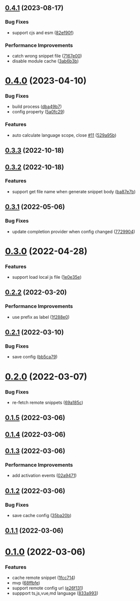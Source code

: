 ## [0.4.1](https://github.com/0x-jerry/vscode-remote-snippets/compare/v0.4.0...v0.4.1) (2023-08-17)


### Bug Fixes

* support cjs and esm ([82ef90f](https://github.com/0x-jerry/vscode-remote-snippets/commit/82ef90f47d2ef2254baa4a8963815bfa01f001c6))


### Performance Improvements

* catch wrong snippet file ([7167e00](https://github.com/0x-jerry/vscode-remote-snippets/commit/7167e00196ae6571ffba0e0d2d56fb75abc2106e))
* disable module cache ([3ab6b3b](https://github.com/0x-jerry/vscode-remote-snippets/commit/3ab6b3bc19ebf054dd08141a41d5734fc4168fdd))



# [0.4.0](https://github.com/0x-jerry/vscode-remote-snippets/compare/v0.3.3...v0.4.0) (2023-04-10)


### Bug Fixes

* build process ([dba49b7](https://github.com/0x-jerry/vscode-remote-snippets/commit/dba49b7779f2ecc714830e62f2c3ae6cebb3d977))
* config property ([5a0fc29](https://github.com/0x-jerry/vscode-remote-snippets/commit/5a0fc29d61c86f731c39334dc5a83607c7c2baa8))


### Features

* auto calculate language scope, close [#11](https://github.com/0x-jerry/vscode-remote-snippets/issues/11) ([529a95b](https://github.com/0x-jerry/vscode-remote-snippets/commit/529a95b742edc4031125452ca676260e5a734114))



## [0.3.3](https://github.com/0x-jerry/vscode-remote-snippets/compare/v0.3.2...v0.3.3) (2022-10-18)



## [0.3.2](https://github.com/0x-jerry/vscode-remote-snippets/compare/v0.3.1...v0.3.2) (2022-10-18)


### Features

* support get file name when generate snippet body ([ba87e7b](https://github.com/0x-jerry/vscode-remote-snippets/commit/ba87e7bf66a0217cdba0bce9cfa2d017167ab5b3))



## [0.3.1](https://github.com/0x-jerry/vscode-remote-snippets/compare/v0.3.0...v0.3.1) (2022-05-06)


### Bug Fixes

* update completion provider when config changed ([7729904](https://github.com/0x-jerry/vscode-remote-snippets/commit/7729904ff4b1d1cf298beab6da444bd2bf4ab528))



# [0.3.0](https://github.com/0x-jerry/vscode-remote-snippets/compare/v0.2.2...v0.3.0) (2022-04-28)


### Features

* support load local js file ([1e0e35e](https://github.com/0x-jerry/vscode-remote-snippets/commit/1e0e35e65b4abe3e0138ee6e00a46fc2d02f8c85))



## [0.2.2](https://github.com/0x-jerry/vscode-remote-snippets/compare/v0.2.1...v0.2.2) (2022-03-20)


### Performance Improvements

* use prefix as label ([1f288e0](https://github.com/0x-jerry/vscode-remote-snippets/commit/1f288e0e3a1e426c95ce0b563b507b52104e7836))



## [0.2.1](https://github.com/0x-jerry/vscode-remote-snippets/compare/v0.2.0...v0.2.1) (2022-03-10)


### Bug Fixes

* save config ([bb5ca79](https://github.com/0x-jerry/vscode-remote-snippets/commit/bb5ca7917e0d5e79b6c8f747052b45c9d68fbf70))



# [0.2.0](https://github.com/0x-jerry/vscode-remote-snippets/compare/v0.1.5...v0.2.0) (2022-03-07)


### Bug Fixes

* re-fetch remote snippets ([69a185c](https://github.com/0x-jerry/vscode-remote-snippets/commit/69a185c825b98162fd3480f51fad5da67b1fd0db))



## [0.1.5](https://github.com/0x-jerry/vscode-remote-snippets/compare/v0.1.4...v0.1.5) (2022-03-06)



## [0.1.4](https://github.com/0x-jerry/vscode-remote-snippets/compare/v0.1.3...v0.1.4) (2022-03-06)



## [0.1.3](https://github.com/0x-jerry/vscode-remote-snippets/compare/v0.1.2...v0.1.3) (2022-03-06)


### Performance Improvements

* add activation events ([02a9471](https://github.com/0x-jerry/vscode-remote-snippets/commit/02a9471ff5ea45edfe3ea7ad195d4425b4b2d5ec))



## [0.1.2](https://github.com/0x-jerry/vscode-remote-snippets/compare/v0.1.1...v0.1.2) (2022-03-06)


### Bug Fixes

* save cache config ([35ba20b](https://github.com/0x-jerry/vscode-remote-snippets/commit/35ba20bf1ab839016ce2a9df812891abdefa7db6))



## [0.1.1](https://github.com/0x-jerry/vscode-remote-snippets/compare/v0.1.0...v0.1.1) (2022-03-06)



# [0.1.0](https://github.com/0x-jerry/vscode-remote-snippets/compare/68ffbfed9756661543e8643b8cdd97741b3e4c22...v0.1.0) (2022-03-06)


### Features

* cache remote snippet ([1fcc714](https://github.com/0x-jerry/vscode-remote-snippets/commit/1fcc714bf0dddf3a10fe7830033669264f911009))
* mvp ([68ffbfe](https://github.com/0x-jerry/vscode-remote-snippets/commit/68ffbfed9756661543e8643b8cdd97741b3e4c22))
* support remote config url ([e26f131](https://github.com/0x-jerry/vscode-remote-snippets/commit/e26f13146ed470f55c0dcd86f3e1d1234c621a6a))
* suppport ts,js,vue,md language ([833a993](https://github.com/0x-jerry/vscode-remote-snippets/commit/833a9933712880c89aa5400d96146ba77d52989d))



